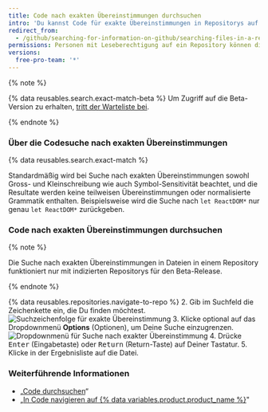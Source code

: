 ```yaml
---
title: Code nach exakten Übereinstimmungen durchsuchen
intro: 'Du kannst Code für exakte Übereinstimmungen in Repositorys auf {% data variables.product.prodname_dotcom %} durchsuchen.'
redirect_from:
  - /github/searching-for-information-on-github/searching-files-in-a-repository-for-exact-matches
permissions: Personen mit Leseberechtigung auf ein Repository können die Repository-Dateien auf exakte Übereinstimmungen durchsuchen.
versions:
  free-pro-team: '*'
---
```


{% note %}

{% data reusables.search.exact-match-beta %} Um Zugriff auf die Beta-Version zu erhalten, [tritt der Warteliste bei](https://github.com/features/code-search-exact-match/signup).

{% endnote %}

### Über die Codesuche nach exakten Übereinstimmungen

{% data reusables.search.exact-match %}

Standardmäßig wird bei Suche nach exakten Übereinstimmungen sowohl Gross- und Kleinschreibung wie auch Symbol-Sensitivität beachtet, und die Resultate werden keine teilweisen Übereinstimmungen oder normalisierte Grammatik enthalten. Beispielsweise wird die Suche nach `let ReactDOM*` nur genau `let ReactDOM*` zurückgeben.

### Code nach exakten Übereinstimmungen durchsuchen

{% note %}

Die Suche nach exakten Übereinstimmungen in Dateien in einem Repository funktioniert nur mit indizierten Repositorys für den Beta-Release.

{% endnote %}

{% data reusables.repositories.navigate-to-repo %}
2. Gib im Suchfeld die Zeichenkette ein, die Du finden möchtest. ![Suchzeichenfolge für exakte Übereinstimmung](/assets/images/help/search/exact-match-search-string.png)
3. Klicke optional auf das Dropdownmenü **Options** (Optionen), um Deine Suche einzugrenzen. ![Dropdownmenü für Suche nach exakter Übereinstimmung](/assets/images/help/search/exact-match-options.png)
4. Drücke <kbd>Enter</kbd> (Eingabetaste) oder <kbd>Return</kbd> (Return-Taste) auf Deiner Tastatur.
5. Klicke in der Ergebnisliste auf die Datei.

### Weiterführende Informationen

- „[Code durchsuchen](/github/searching-for-information-on-github/searching-code)“
- „[In Code navigieren auf {% data variables.product.product_name %}](/github/managing-files-in-a-repository/navigating-code-on-github)"
